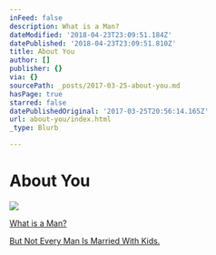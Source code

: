 ```yaml
---
inFeed: false
description: What is a Man?
dateModified: '2018-04-23T23:09:51.184Z'
datePublished: '2018-04-23T23:09:51.810Z'
title: About You
author: []
publisher: {}
via: {}
sourcePath: _posts/2017-03-25-about-you.md
hasPage: true
starred: false
datePublishedOriginal: '2017-03-25T20:56:14.165Z'
url: about-you/index.html
_type: Blurb

---
```

# About You
![](https://the-grid-user-content.s3-us-west-2.amazonaws.com/135ba456-5721-4d90-9082-1bc30817fe1c.jpg)

[What is a Man?][0]

[But Not Every Man Is Married With Kids.][1]

[0]: http://itsamans.world/what-is-a-man
[1]: http://itsamans.world/but-not-every-guy-is-married-with-kids